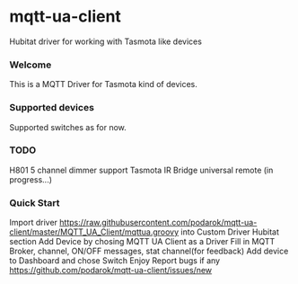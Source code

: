 # mqtt-ua-client
Hubitat driver for working with Tasmota like devices

### Welcome

This is a MQTT Driver for Tasmota kind of devices.

### Supported devices
Supported switches as for now.

### TODO
H801 5 channel dimmer support
Tasmota IR Bridge universal remote (in progress...)

### Quick Start
Import driver https://raw.githubusercontent.com/podarok/mqtt-ua-client/master/MQTT_UA_Client/mqttua.groovy into 
Custom Driver Hubitat section
Add Device by chosing MQTT UA Client as a Driver
Fill in MQTT Broker, channel, ON/OFF messages, stat channel(for feedback)
Add device to Dashboard and chose Switch
Enjoy
Report bugs if any https://github.com/podarok/mqtt-ua-client/issues/new

